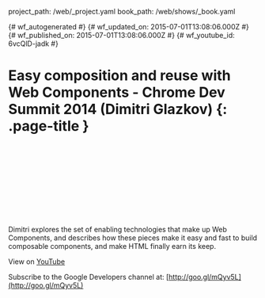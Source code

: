 project_path: /web/_project.yaml
book_path: /web/shows/_book.yaml

{# wf_autogenerated #}
{# wf_updated_on: 2015-07-01T13:08:06.000Z #}
{# wf_published_on: 2015-07-01T13:08:06.000Z #}
{# wf_youtube_id: 6vcQlD-jadk #}

# Easy composition and reuse with Web Components - Chrome Dev Summit 2014 (Dimitri Glazkov) {: .page-title }


<div class="video-wrapper">
  <iframe class="devsite-embedded-youtube-video" data-video-id="6vcQlD-jadk"
          data-autohide="1" data-showinfo="0" frameborder="0" allowfullscreen>
  </iframe>
</div>

Dimitri explores the set of enabling technologies that make up Web Components, and describes how these pieces make it easy and fast to build composable components, and make HTML finally earn its keep.

View on [YouTube](https://youtu.be/6vcQlD-jadk)

Subscribe to the Google Developers channel at: [http://goo.gl/mQyv5L](http://goo.gl/mQyv5L)

